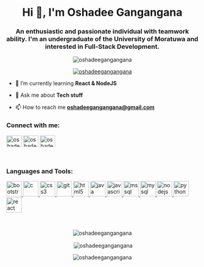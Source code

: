 <h1 align="center">Hi 👋, I'm Oshadee Gangangana</h1>
<h3 align="center">An enthusiastic and passionate individual with teamwork ability. I'm an undergraduate of the University of Moratuwa and interested in Full-Stack Development.</h3>

<p align="center"> <img src="https://komarev.com/ghpvc/?username=oshadeegangangana&label=Profile%20views&color=0e75b6&style=flat" alt="oshadeegangangana" /> </p>

<p align="center"> <a href="https://github.com/ryo-ma/github-profile-trophy"><img src="https://github-profile-trophy.vercel.app/?username=oshadeegangangana" alt="oshadeegangangana" /></a> </p>



- 🌱 I’m currently learning **React & NodeJS**

- 💬 Ask me about **Tech stuff**

- 📫 How to reach me **oshadeegangangana@gmail.com**

<h3 align="left">Connect with me:</h3>
<p align="left">
<a href="https://linkedin.com/in/oshadeegangangana" target="blank"><img align="center" src="https://cdn.jsdelivr.net/npm/simple-icons@3.0.1/icons/linkedin.svg" alt="oshadeegangangana" height="30" width="40" /></a>
<a href="https://stackoverflow.com/users/oshadee-gangangana" target="blank"><img align="center" src="https://cdn.jsdelivr.net/npm/simple-icons@3.0.1/icons/stackoverflow.svg" alt="oshadee-gangangana" height="30" width="40" /></a>
<a href="https://www.hackerrank.com/oshadeeganganga" target="blank"><img align="center" src="https://cdn.jsdelivr.net/npm/simple-icons@3.0.1/icons/hackerrank.svg" alt="oshadeeganganga" height="30" width="40" /></a>
</p>
<br>
<h3 align="left">Languages and Tools:</h3>
<p align="left"> <a href="https://getbootstrap.com" target="_blank"> <img src="https://devicons.github.io/devicon/devicon.git/icons/bootstrap/bootstrap-plain.svg" alt="bootstrap" width="40" height="40"/> </a> <a href="https://www.cprogramming.com/" target="_blank"> <img src="https://devicons.github.io/devicon/devicon.git/icons/c/c-original.svg" alt="c" width="40" height="40"/> </a> <a href="https://www.w3schools.com/css/" target="_blank"> <img src="https://devicons.github.io/devicon/devicon.git/icons/css3/css3-original-wordmark.svg" alt="css3" width="40" height="40"/> </a> <a href="https://git-scm.com/" target="_blank"> <img src="https://www.vectorlogo.zone/logos/git-scm/git-scm-icon.svg" alt="git" width="40" height="40"/> </a> <a href="https://www.w3.org/html/" target="_blank"> <img src="https://devicons.github.io/devicon/devicon.git/icons/html5/html5-original-wordmark.svg" alt="html5" width="40" height="40"/> </a> <a href="https://www.java.com" target="_blank"> <img src="https://devicons.github.io/devicon/devicon.git/icons/java/java-original-wordmark.svg" alt="java" width="40" height="40"/> </a> <a href="https://developer.mozilla.org/en-US/docs/Web/JavaScript" target="_blank"> <img src="https://devicons.github.io/devicon/devicon.git/icons/javascript/javascript-original.svg" alt="javascript" width="40" height="40"/> </a> <a href="https://www.microsoft.com/en-us/sql-server" target="_blank"> <img src="https://cdn.worldvectorlogo.com/logos/microsoft-sql-server.svg" alt="mssql" width="40" height="40"/> </a> <a href="https://www.mysql.com/" target="_blank"> <img src="https://devicons.github.io/devicon/devicon.git/icons/mysql/mysql-original-wordmark.svg" alt="mysql" width="40" height="40"/> </a> <a href="https://nodejs.org" target="_blank"> <img src="https://devicons.github.io/devicon/devicon.git/icons/nodejs/nodejs-original-wordmark.svg" alt="nodejs" width="40" height="40"/> </a> <a href="https://www.python.org" target="_blank"> <img src="https://devicons.github.io/devicon/devicon.git/icons/python/python-original.svg" alt="python" width="40" height="40"/> </a> <a href="https://reactjs.org/" target="_blank"> <img src="https://devicons.github.io/devicon/devicon.git/icons/react/react-original-wordmark.svg" alt="react" width="40" height="40"/> </a> </p>
<br>
<p align="center"><img align="center" src="https://github-readme-stats.vercel.app/api/top-langs?username=oshadeegangangana&show_icons=true&locale=en&layout=compact" alt="oshadeegangangana" /></p>

<p align="center">&nbsp;<img align="center" src="https://github-readme-stats.vercel.app/api?username=oshadeegangangana&show_icons=true&locale=en" alt="oshadeegangangana" /></p>

<p align="center"><img align="center" src="https://github-readme-streak-stats.herokuapp.com/?user=oshadeegangangana&" alt="oshadeegangangana" /></p>
<br>
